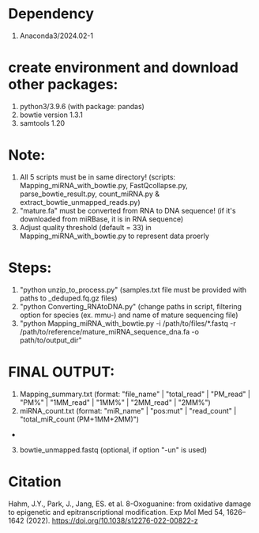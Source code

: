 # Dependency
1) Anaconda3/2024.02-1
# create environment and download other packages:
1) python3/3.9.6 (with package: pandas)
2) bowtie version 1.3.1
4) samtools 1.20

# Note:
1) All 5 scripts must be in same directory!
   (scripts: Mapping_miRNA_with_bowtie.py, FastQcollapse.py, parse_bowtie_result.py, count_miRNA.py & extract_bowtie_unmapped_reads.py)
2) "mature.fa" must be converted from RNA to DNA sequence!
   (if it's downloaded from miRBase, it is in RNA sequence)
3) Adjust quality threshold (default = 33) in Mapping_miRNA_with_bowtie.py to represent data proerly

# Steps:
1. "python unzip_to_process.py" (samples.txt file must be provided with paths to _deduped.fq.gz files)
2. "python Converting_RNAtoDNA.py" (change paths in script, filtering option for species (ex. mmu-) and name of mature sequencing file)
3. "python Mapping_miRNA_with_bowtie.py -i /path/to/files/*.fastq -r /path/to/reference/mature_miRNA_sequence_dna.fa -o path/to/output_dir"

# FINAL OUTPUT: 
1) Mapping_summary.txt	(format: "file_name" | "total_read" | "PM_read" | "PM%" | "1MM_read" | "1MM%" | "2MM_read" | "2MM%")
2) miRNA_count.txt	(format: "miR_name" | "pos:mut" | "read_count" | "total_miR_count (PM+1MM+2MM)")
+
3) bowtie_unmapped.fastq (optional, if option "-un" is used)

# Citation
Hahm, J.Y., Park, J., Jang, ES. et al. 8-Oxoguanine: from oxidative damage to epigenetic and epitranscriptional modification. Exp Mol Med 54, 1626–1642 (2022). https://doi.org/10.1038/s12276-022-00822-z
